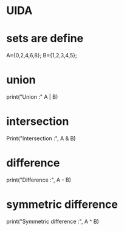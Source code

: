 # UIDA
# sets are define
A={0,2,4,6,8};
B={1,2,3,4,5};

# union
print("Union :" A | B)

# intersection
Print("Intersection :", A & B)

# difference
print("Difference :", A - B)

# symmetric difference
print("Symmetric difference :", A ^ B)






















